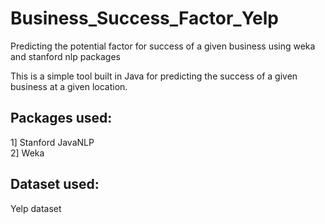 # Business_Success_Factor_Yelp
Predicting the potential factor for success of a given business using weka and stanford nlp packages

This is a simple tool built in Java for predicting the success of a given business at a given location.  

Packages used:
--------------

1] Stanford JavaNLP  
2] Weka  

Dataset used:
-------------

Yelp dataset
